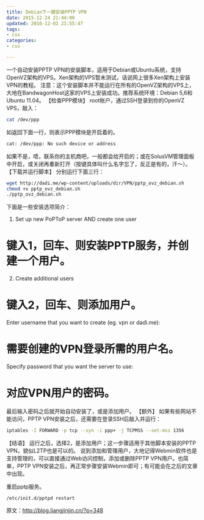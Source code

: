 ```yaml
---
title: Debian下一键安装PPTP VPN
date: 2015-12-24 21:44:00
updated: 2016-12-02 21:55:47
tags: 
- css
categories: 
- css

---
```

一个自动安装PPTP VPN的安装脚本，适用于Debian或Ubuntu系统，支持OpenVZ架构的VPS。Xen架构的VPS暂未测试，话说网上很多Xen架构上安装VPN的教程。
注意：这个安装脚本并不能运行在所有的OpenVZ架构的VPS上，大地在BandwagonHost这家的VPS上安装成功。推荐系统环境：Debian 5,6和Ubuntu 11.04。
【检查PPP模块】
root帐户，通过SSH登录到你的OpenVZ VPS，敲入：
```bash
cat /dev/ppp
```
如返回下面一行，则表示PPP模块是开启着的。
```bash
cat: /dev/ppp: No such device or address
```
如果不是，唔，联系你的主机商吧，一般都会给开启的；或在SolusVM管理面板中开启，或关闭再重新打开（按键具体叫什么名字忘了，反正是有的，汗～）。
【下载并运行脚本】
分别运行下面三行：
```bash
wget http://dadi.me/wp-content/uploads/dir/VPN/pptp_ovz_debian.sh
chmod +x pptp_ovz_debian.sh
./pptp_ovz_debian.sh
```
下面是一些安装选项简介：


<!--more-->


1) Set up new PoPToP server AND create one user
# 键入1，回车、则安装PPTP服务，并创建一个用户。
2) Create additional users
# 键入2，回车、则添加用户。
Enter username that you want to create (eg. vpn or dadi.me):
# 需要创建的VPN登录所需的用户名。
Specify password that you want the server to use:
# 对应VPN用户的密码。
最后输入密码之后就开始自动安装了，或是添加用户。
【额外】
如果有些网站不能访问，PPTP VPN安装之后，还需要在登录SSH后敲入并运行：
```bash
iptables -I FORWARD -p tcp --syn -i ppp+ -j TCPMSS --set-mss 1356
```
【结语】
运行之后，选择2，是添加用户；这一步骤适用于其他脚本安装的PPTP VPN，貌似L2TP也是可以的。
说到添加和管理用户，大地记得Webmin软件也是支持管理的，可以直接通过Web访问控制，添加或删除PPTP VPN用户。也简单，PPTP VPN安装之后，再正常步骤安装Webmin即可；有可能会在之后的文章中出现。

重启pptp服务。
```
/etc/init.d/pptpd restart
```
原文：http://blog.liangjinjin.cn/?p=348
